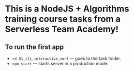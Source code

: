 # This is a NodeJS + Algorithms training course tasks from a Serverless Team Academy!

## To run the first app

- `cd 01_cli_interactive_sort` &mdash; goes to the task folder.
- `npm start` &mdash; starts server in a production mode.
